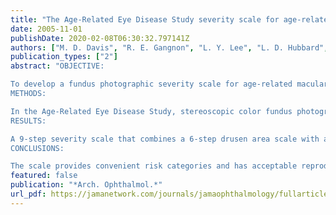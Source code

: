 ```yaml
---
title: "The Age-Related Eye Disease Study severity scale for age-related macular degeneration: AREDS Report No. 17"
date: 2005-11-01
publishDate: 2020-02-08T06:30:32.797141Z
authors: ["M. D. Davis", "R. E. Gangnon", "L. Y. Lee", "L. D. Hubbard", "B. E. Klein", "R. Klein", "F. L. Ferris", "S. B. Bressler", "R. C. Milton"]
publication_types: ["2"]
abstract: "OBJECTIVE:

To develop a fundus photographic severity scale for age-related macular degeneration (AMD).
METHODS:

In the Age-Related Eye Disease Study, stereoscopic color fundus photographs were taken at baseline, at the 2-year follow-up visit, and annually thereafter. Photographs were graded for drusen characteristics (size, type, area), pigmentary abnormalities (increased pigment, depigmentation, geographic atrophy), and presence of abnormalities characteristic of neovascular AMD (retinal pigment epithelial detachment, serous or hemorrhagic sensory retinal detachment, subretinal or sub-retinal pigment epithelial hemorrhage, subretinal fibrous tissue). Advanced AMD was defined as presence of 1 or more neovascular AMD abnormalities, photocoagulation for AMD, or geographic atrophy involving the center of the macula. We explored associations among right eyes of 3212 participants between severity of drusen characteristics and pigmentary abnormalities at baseline and development of advanced AMD within 5 years of follow-up.
RESULTS:

A 9-step severity scale that combines a 6-step drusen area scale with a 5-step pigmentary abnormality scale was developed, on which the 5-year risk of advanced AMD increased progressively from less than 1% in step 1 to about 50% in step 9. Among the 334 eyes that had at least a 3-step progression on the scale between the baseline and 5-year visits, almost half showed stepwise progression through intervening severity levels at intervening visits. Replicate gradings showed agreement within 1 step on the scale in 87% of eyes.
CONCLUSIONS:

The scale provides convenient risk categories and has acceptable reproducibility. Progression along it may prove to be useful as a surrogate for progression to advanced AMD."
featured: false
publication: "*Arch. Ophthalmol.*"
url_pdf: https://jamanetwork.com/journals/jamaophthalmology/fullarticle/417341
---
```


